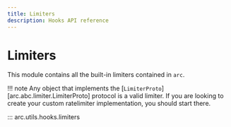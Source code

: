 ```yaml
---
title: Limiters
description: Hooks API reference
---
```


# Limiters

This module contains all the built-in limiters contained in `arc`.

!!! note
    Any object that implements the [`LimiterProto`][arc.abc.limiter.LimiterProto] protocol is a valid limiter. If you are looking to create your custom ratelimiter implementation, you should start there.

::: arc.utils.hooks.limiters
